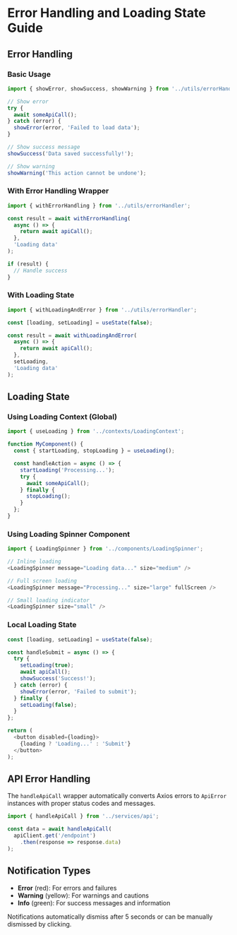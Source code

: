 # Error Handling and Loading State Guide

## Error Handling

### Basic Usage

```typescript
import { showError, showSuccess, showWarning } from '../utils/errorHandler';

// Show error
try {
  await someApiCall();
} catch (error) {
  showError(error, 'Failed to load data');
}

// Show success message
showSuccess('Data saved successfully!');

// Show warning
showWarning('This action cannot be undone');
```

### With Error Handling Wrapper

```typescript
import { withErrorHandling } from '../utils/errorHandler';

const result = await withErrorHandling(
  async () => {
    return await apiCall();
  },
  'Loading data'
);

if (result) {
  // Handle success
}
```

### With Loading State

```typescript
import { withLoadingAndError } from '../utils/errorHandler';

const [loading, setLoading] = useState(false);

const result = await withLoadingAndError(
  async () => {
    return await apiCall();
  },
  setLoading,
  'Loading data'
);
```

## Loading State

### Using Loading Context (Global)

```typescript
import { useLoading } from '../contexts/LoadingContext';

function MyComponent() {
  const { startLoading, stopLoading } = useLoading();

  const handleAction = async () => {
    startLoading('Processing...');
    try {
      await someApiCall();
    } finally {
      stopLoading();
    }
  };
}
```

### Using Loading Spinner Component

```typescript
import { LoadingSpinner } from '../components/LoadingSpinner';

// Inline loading
<LoadingSpinner message="Loading data..." size="medium" />

// Full screen loading
<LoadingSpinner message="Processing..." size="large" fullScreen />

// Small loading indicator
<LoadingSpinner size="small" />
```

### Local Loading State

```typescript
const [loading, setLoading] = useState(false);

const handleSubmit = async () => {
  try {
    setLoading(true);
    await apiCall();
    showSuccess('Success!');
  } catch (error) {
    showError(error, 'Failed to submit');
  } finally {
    setLoading(false);
  }
};

return (
  <button disabled={loading}>
    {loading ? 'Loading...' : 'Submit'}
  </button>
);
```

## API Error Handling

The `handleApiCall` wrapper automatically converts Axios errors to `ApiError` instances with proper status codes and messages.

```typescript
import { handleApiCall } from '../services/api';

const data = await handleApiCall(
  apiClient.get('/endpoint')
    .then(response => response.data)
);
```

## Notification Types

- **Error** (red): For errors and failures
- **Warning** (yellow): For warnings and cautions
- **Info** (green): For success messages and information

Notifications automatically dismiss after 5 seconds or can be manually dismissed by clicking.
